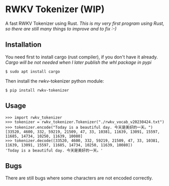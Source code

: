 # RWKV Tokenizer (WIP)

A fast RWKV Tokenizer using Rust. *This is my very first program using Rust, so there are still many things to improve and to fix :-)*

## Installation
You need first to install cargo (rust compiler), if you don't have it already. 
*Cargo will be not needed when I later publish the whl package in pypi*
```
$ sudo apt install cargo
```
Then install the rwkv-tokenizer python module:
```
$ pip install rwkv-tokenizer
```
## Usage
```
>>> import rwkv_tokenizer
>>> tokenizer = rwkv_tokenizer.Tokenizer("./rwkv_vocab_v20230424.txt")
>>> tokenizer.encode("Today is a beautiful day. 今天是美好的一天。")
[33520, 4600, 332, 59219, 21509, 47, 33, 10381, 11639, 13091, 15597, 11685, 14734, 10250, 11639, 10080]
>>> tokenizer.decode([33520, 4600, 332, 59219, 21509, 47, 33, 10381, 11639, 13091, 15597, 11685, 14734, 10250, 11639, 10080])
'Today is a beautiful day. 今天是美好的一天。'

```
## Bugs
There are still bugs where some characters are not encoded correctly.